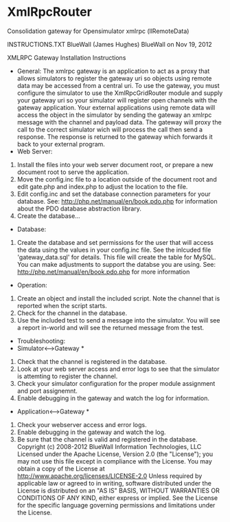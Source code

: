 XmlRpcRouter
============

Consolidation gateway for Opensimulator xmlrpc (llRemoteData)


INSTRUCTIONS.TXT
BlueWall (James Hughes) BlueWall on Nov 19, 2012


XMLRPC Gateway Installation Instructions
* General:
The xmlrpc gateway is an application to act as a proxy that allows
simulators to register the gateway uri so objects using remote data may be
accessed from a central uri. To use the gateway, you must configure the
simulator to use the XmlRpcGridRouter module and supply your gateway
uri so your simulator will register open channels with the gateway
application. Your external applications using remote data will access the
object in the simulator by sending the gateway an xmlrpc message with the
channel and payload data. The gateway will proxy the call to the correct
simulator wich will process the call then send a response. The response
is returned to the gateway which forwards it back to your external program.
* Web Server:
1) Install the files into your web server document root, or prepare a new
document root to serve the application.
2) Move the config.inc file to a location outside of the document root and
edit gate.php and index.php to adjust the location to the file.
3) Edit config.inc and set the database connection parameters for your
database. See: http://php.net/manual/en/book.pdo.php for information
about the PDO database abstraction library.
4) Create the database...
* Database:
1) Create the database and set permissions for the user that will access
the data using the values in your config.inc file. See the inlcuded
file 'gateway_data.sql' for details. This file will create the table
for MySQL. You can make adjustments to support the databse you are
using. See: http://php.net/manual/en/book.pdo.php for more information
* Operation:
1) Create an object and install the included script. Note the channel
that is reported when the script starts.
2) Check for the channel in the database.
3) Use the included test to send a message into the simulator. You will
see a report in-world and will see the returned message from the test.
* Troubleshooting:
* Simulator<-->Gateway *
1) Check that the channel is registered in the database.
2) Look at your web server access and error logs to see that the simulator
is attemting to register the channel.
3) Check your simulator configuration for the proper module assignment and
port assignemnt.
4) Enable debugging in the gateway and watch the log for information.
* Application<-->Gateway *
1) Check your webserver access and error logs.
2) Enable debugging in the gateway and watch the log.
3) Be sure that the channel is valid and registered in the database.
Copyright (c) 2008-2012 BlueWall Information Technologies, LLC
Licensed under the Apache License, Version 2.0 (the "License");
you may not use this file except in compliance with the License.
You may obtain a copy of the License at
http://www.apache.org/licenses/LICENSE-2.0
Unless required by applicable law or agreed to in writing, software
distributed under the License is distributed on an "AS IS" BASIS,
WITHOUT WARRANTIES OR CONDITIONS OF ANY KIND, either express or implied.
See the License for the specific language governing permissions and
limitations under the License.

